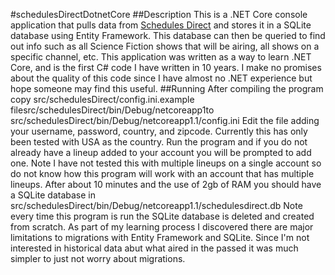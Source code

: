 #schedulesDirectDotnetCore
##Description
This is a .NET Core console application that pulls data from [Schedules Direct](http://schedulesdirect.org) and stores it in a SQLite database using Entity Framework. This database can then be queried to find out info such as all Science Fiction shows that will be airing, all shows on a specific channel, etc. This application was written as a way to learn .NET Core, and is the first C# code I have written in 10 years. I make no promises about the quality of this code since I have almost no .NET experience but hope someone may find this useful.
##Running
After compiling the program copy 
src/schedulesDirect/config.ini.example filesrc/schedulesDirect/bin/Debug/netcoreapp1to
src/schedulesDirect/bin/Debug/netcoreapp1.1/config.ini
Edit the file adding your username, password, country, and zipcode. Currently this has only been tested with USA as the country. Run the program and if you do not already have a lineup added to your account you will be prompted to add one.
Note I have not tested this with multiple lineups on a single account so do not know how this program will work with an account that has multiple lineups.
 After about 10 minutes and the use of 2gb of RAM you should have a SQLite database in
src/schedulesDirect/bin/Debug/netcoreapp1.1/schedulesdirect.db
Note every time this program is run the SQLite database is deleted and created from scratch. As part of my learning process I discovered there are major limitations to migrations with Entity Framework and SQLite. Since I'm not interested in historical data abut what aired in the passed it was much simpler to just not worry about migrations.